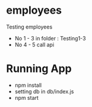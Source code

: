 # employees
Testing employees

- No 1 - 3 in folder : Testing1-3
- No 4 - 5 call api

# Running App
- npm install
- setting db in db/index.js 
- npm start
